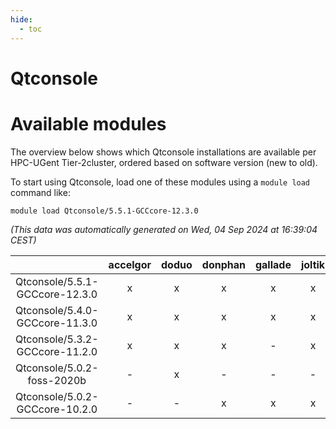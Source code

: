 ```yaml
---
hide:
  - toc
---
```


Qtconsole
=========

# Available modules


The overview below shows which Qtconsole installations are available per HPC-UGent Tier-2cluster, ordered based on software version (new to old).

To start using Qtconsole, load one of these modules using a `module load` command like:

```shell
module load Qtconsole/5.5.1-GCCcore-12.3.0
```

*(This data was automatically generated on Wed, 04 Sep 2024 at 16:39:04 CEST)*  

| |accelgor|doduo|donphan|gallade|joltik|shinx|skitty|
| :---: | :---: | :---: | :---: | :---: | :---: | :---: | :---: |
|Qtconsole/5.5.1-GCCcore-12.3.0|x|x|x|x|x|x|x|
|Qtconsole/5.4.0-GCCcore-11.3.0|x|x|x|x|x|-|x|
|Qtconsole/5.3.2-GCCcore-11.2.0|x|x|x|-|x|-|x|
|Qtconsole/5.0.2-foss-2020b|-|x|-|-|-|-|-|
|Qtconsole/5.0.2-GCCcore-10.2.0|-|-|x|x|x|-|x|
